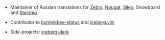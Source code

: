 - Maintainer of Russian translations for [Zebra](https://getzbra.com/), [Nougat](https://chariz.com/buy/nougat), [Sileo](https://getsileo.app/), Snowboard and [Starship](https://starship.rs/)

- Contributor to [bumblebee-status](https://github.com/tobi-wan-kenobi/bumblebee-status) and [iceberg.vim](https://github.com/cocopon/iceberg.vim)

- Side-projects: [iceberg-dark](https://github.com/gkeep/iceberg-dark)
